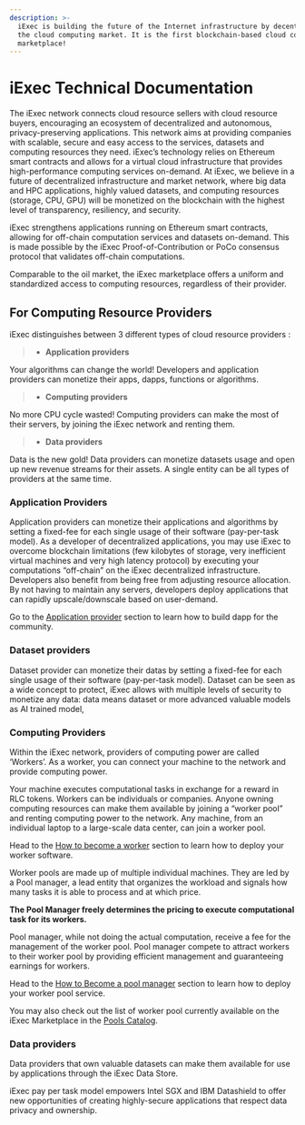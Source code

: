 ```yaml
---
description: >-
  iExec is building the future of the Internet infrastructure by decentralizing
  the cloud computing market. It is the first blockchain-based cloud computing
  marketplace!
---
```


# iExec Technical Documentation

The iExec network connects cloud resource sellers with cloud resource buyers, encouraging an ecosystem of decentralized and autonomous, privacy-preserving applications. This network aims at providing companies with scalable, secure and easy access to the services, datasets and computing resources they need. iExec’s technology relies on Ethereum smart contracts and allows for a virtual cloud infrastructure that provides high-performance computing services on-demand. At iExec, we believe in a future of decentralized infrastructure and market network, where big data and HPC applications, highly valued datasets, and computing resources \(storage, CPU, GPU\) will be monetized on the blockchain with the highest level of transparency, resiliency, and security.

iExec strengthens applications running on Ethereum smart contracts, allowing for off-chain computation services and datasets on-demand. This is made possible by the iExec Proof-of-Contribution or PoCo consensus protocol that validates off-chain computations.

Comparable to the oil market, the iExec marketplace offers a uniform and standardized access to computing resources, regardless of their provider.

## For Computing Resource Providers

iExec distinguishes between 3 different types of cloud resource providers :

> * **Application providers**

Your algorithms can change the world! Developers and application providers can monetize their apps, dapps, functions or algorithms.

> * **Computing providers**

No more CPU cycle wasted! Computing providers can make the most of their servers, by joining the iExec network and renting them.

> * **Data providers**

Data is the new gold! Data providers can monetize datasets usage and open up new revenue streams for their assets. A single entity can be all types of providers at the same time.

### Application Providers

Application providers can monetize their applications and algorithms by setting a fixed-fee for each single usage of their software \(pay-per-task model\). As a developer of decentralized applications, you may use iExec to overcome blockchain limitations \(few kilobytes of storage, very inefficient virtual machines and very high latency protocol\) by executing your computations “off-chain” on the iExec decentralized infrastructure. Developers also benefit from being free from adjusting resource allocation. By not having to maintain any servers, developers deploy applications that can rapidly upscale/downscale based on user-demand.

Go to the [Application provider](for-developers/your-first-app.md) section to learn how to build dapp for the community.

### Dataset providers

Dataset provider can monetize their datas by setting a fixed-fee for each single usage of their software \(pay-per-task model\). Dataset can be seen as a wide concept to protect, iExec allows with multiple levels of security to monetize any data: data means dataset or more advanced valuable models as AI trained model,

### Computing Providers

Within the iExec network, providers of computing power are called ‘Workers’. As a worker, you can connect your machine to the network and provide computing power.

Your machine executes computational tasks in exchange for a reward in RLC tokens. Workers can be individuals or companies. Anyone owning computing resources can make them available by joining a “worker pool” and renting computing power to the network. Any machine, from an individual laptop to a large-scale data center, can join a worker pool.

Head to the [How to become a worker](for-workers/quick-worker-start.md#start-a-worker) section to learn how to deploy your worker software.

Worker pools are made up of multiple individual machines. They are led by a Pool manager, a lead entity that organizes the workload and signals how many tasks it is able to process and at which price.

**The Pool Manager freely determines the pricing to execute computational task for its workers.**

Pool manager, while not doing the actual computation, receive a fee for the management of the worker pool. Pool manager compete to attract workers to their worker pool by providing efficient management and guaranteeing earnings for workers.

Head to the [How to Become a pool manager](for-workers/manage-a-pool-of-workers.md) section to learn how to deploy your worker pool service.

You may also check out the list of worker pool currently available on the iExec Marketplace in the [Pools Catalog](https://pools.iex.ec).

### Data providers

Data providers that own valuable datasets can make them available for use by applications through the iExec Data Store.

iExec pay per task model empowers Intel SGX and IBM Datashield to offer new opportunities of creating highly-secure applications that respect data privacy and ownership.

